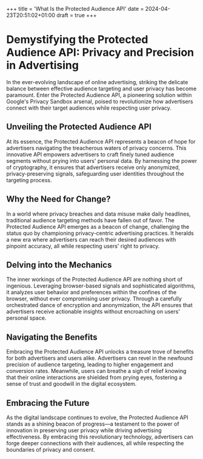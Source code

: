 +++
title = 'What Is the Protected Audience API'
date = 2024-04-23T20:51:02+01:00
draft = true
+++

# Demystifying the Protected Audience API: Privacy and Precision in Advertising

In the ever-evolving landscape of online advertising, striking the delicate balance between effective audience targeting and user privacy has become paramount. Enter the Protected Audience API, a pioneering solution within Google's Privacy Sandbox arsenal, poised to revolutionize how advertisers connect with their target audiences while respecting user privacy.

## Unveiling the Protected Audience API

At its essence, the Protected Audience API represents a beacon of hope for advertisers navigating the treacherous waters of privacy concerns. This innovative API empowers advertisers to craft finely tuned audience segments without prying into users' personal data. By harnessing the power of cryptography, it ensures that advertisers receive only anonymized, privacy-preserving signals, safeguarding user identities throughout the targeting process.

## Why the Need for Change?

In a world where privacy breaches and data misuse make daily headlines, traditional audience targeting methods have fallen out of favor. The Protected Audience API emerges as a beacon of change, challenging the status quo by championing privacy-centric advertising practices. It heralds a new era where advertisers can reach their desired audiences with pinpoint accuracy, all while respecting users' right to privacy.

## Delving into the Mechanics

The inner workings of the Protected Audience API are nothing short of ingenious. Leveraging browser-based signals and sophisticated algorithms, it analyzes user behavior and preferences within the confines of the browser, without ever compromising user privacy. Through a carefully orchestrated dance of encryption and anonymization, the API ensures that advertisers receive actionable insights without encroaching on users' personal space.

## Navigating the Benefits

Embracing the Protected Audience API unlocks a treasure trove of benefits for both advertisers and users alike. Advertisers can revel in the newfound precision of audience targeting, leading to higher engagement and conversion rates. Meanwhile, users can breathe a sigh of relief knowing that their online interactions are shielded from prying eyes, fostering a sense of trust and goodwill in the digital ecosystem.

## Embracing the Future

As the digital landscape continues to evolve, the Protected Audience API stands as a shining beacon of progress—a testament to the power of innovation in preserving user privacy while driving advertising effectiveness. By embracing this revolutionary technology, advertisers can forge deeper connections with their audiences, all while respecting the boundaries of privacy and consent.
